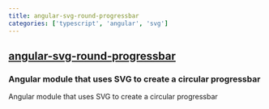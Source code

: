 ```yaml
---
title: angular-svg-round-progressbar
categories: ['typescript', 'angular', 'svg']
---
```

## [angular-svg-round-progressbar](https://github.com/crisbeto/angular-svg-round-progressbar)

### Angular module that uses SVG to create a circular progressbar

Angular module that uses SVG to create a circular progressbar

